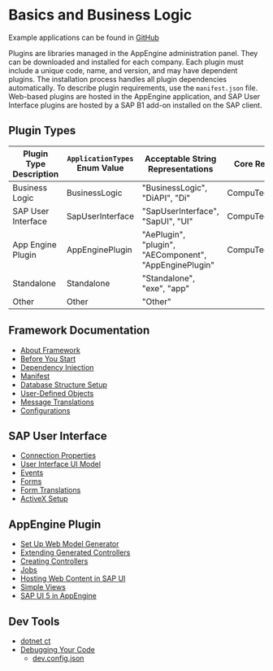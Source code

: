 
# Basics and Business Logic

Example applications can be found in [GitHub]()

Plugins are libraries managed in the AppEngine administration panel. They can be downloaded and installed for each company. Each plugin must include a unique code, name, and version, and may have dependent plugins. The installation process handles all plugin dependencies automatically. To describe plugin requirements, use the `manifest.json` file. Web-based plugins are hosted in the AppEngine application, and SAP User Interface plugins are hosted by a SAP B1 add-on installed on the SAP client.

## Plugin Types

| Plugin Type Description | `ApplicationTypes` Enum Value | Acceptable String Representations | Core References       | PluginInfo Base Class |
|-------------------------|-------------------------------|-----------------------------------|-----------------------|------------------------|
| Business Logic          | BusinessLogic                 | "BusinessLogic", "DiAPI", "Di"    | CompuTec.Core2        | PluginInfo             |
| SAP User Interface      | SapUserInterface              | "SapUserInterface", "SapUI", "UI" | CompuTec.Core2.UI     | SapUiPluginInfo        |
| App Engine Plugin       | AppEnginePlugin               | "AePlugin", "plugin", "AEComponent", "AppEnginePlugin" | CompuTec.Core2.AE | AEPlugin               |
| Standalone              | Standalone                    | "Standalone", "exe", "app"        |                       |                        |
| Other                   | Other                         | "Other"                           |                       |                        |

## Framework Documentation

- [About Framework](aboutframework.md)
- [Before You Start](beforeYouStart.md)
- [Dependency Injection](dependencyInjection.md)
- [Manifest](manifest.md)
- [Database Structure Setup](DatabaseStructureSetup.md)
- [User-Defined Objects](UdoBeans.md)
- [Message Translations](baseTranslations.md)
- [Configurations](Configurations.md)

## SAP User Interface

- [Connection Properties](ConnectionProperties.md)
- [User Interface UI Model](BusinessLogicUiModel.md)
- [Events](UiEvents.md)
- [Forms](UiForms.md)
- [Form Translations](FromTranslations.md)
- [ActiveX Setup](AciveXInsallationGuide.md)

## AppEngine Plugin

- [Set Up Web Model Generator](generator.md)
- [Extending Generated Controllers](ExtendUdoControllers.md)
- [Creating Controllers](AEControlers.md)
- [Jobs](AeJobs.md)
- [Hosting Web Content in SAP UI](AEContentInSAPUIs.md)
- [Simple Views](simpleView.md)
- [SAP UI 5 in AppEngine](AEUI.md)

## Dev Tools

- [dotnet ct](CTTool.md)
- [Debugging Your Code](DebuggingConfiguration.md)
  - [dev.config.json](dev.config.json.md)
